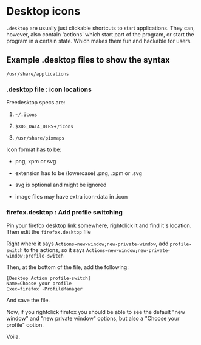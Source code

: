 # Desktop icons

`.desktop` are usually just clickable shortcuts to start applications. They can, however, also contain 'actions' which start part of the program, or start the program in a certain state. Which makes them fun and hackable for users.

## Example .desktop files to show the syntax

    /usr/share/applications

### .desktop file : icon locations

Freedesktop specs are:

1. `~/.icons`

2.  `$XDG_DATA_DIRS`+`/icons`

3.  `/usr/share/pixmaps`

Icon format has to be:

- png, xpm or svg

- extension has to be (lowercase) .png, .xpm or .svg

- svg is optional and might be ignored

- image files may have extra icon-data in <imagename>.icon



### firefox.desktop : Add profile switching

Pin your firefox desktop link somewhere, rightclick it and find it's location. Then edit the `firefox.desktop` file

Right where it says `Actions=new-window;new-private-window`, add `profile-switch` to the actions, so it says `Actions=new-window;new-private-window;profile-switch`

Then, at the bottom of the file, add the following:

    
    [Desktop Action profile-switch]
    Name=Choose your profile
    Exec=firefox -ProfileManager

And save the file.

Now, if you rightclick firefox you should be able to see the default "new window" and "new private window" options, but also a "Choose your profile" option.

Voila.





